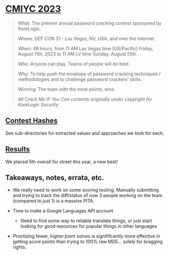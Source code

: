 # [CMIYC 2023](https://contest-2023.korelogic.com/)

> What: The premier annual password cracking contest sponsored by KoreLogic.
>
> Where: DEF CON 31 - Las Vegas, NV, USA, and over the Internet.
>
> When: 48 hours, from 11 AM Las Vegas time (US/Pacific) Friday, August 11th,
> 2023 to 11 AM LV time Sunday, August 13th.
>
> Who: Anyone can play. Teams of people will do best.
>
> Why: To help push the envelope of password cracking techniques / methodologies
> and to challenge password crackers' skills.
>
> Winning: The team with the most points, wins.
>
> _All Crack Me IF You Can contents originally under copyright for KoreLogic
> Security_

## [Contest Hashes](https://contest-2023.korelogic.com/downloads.html)

See sub-directories for extracted values and approaches we took for each.

## [Results](https://contest-2023.korelogic.com/stats.html)

We placed 5th overall for street this year, a new best!

## Takeaways, notes, errata, etc.

- We really need to work on some scoring tooling. Manually submitting and trying
  to track the diff/status of now 3 people working on the team (compared to
  just 1) is a massive PITA.

- Time to make a Google Languages API account
  - Need to find some way to reliable translate things, or just start looking
    for good resources for popular things in other languages

- Priortizing fewer, higher point solves is signififcantly more effective in
  getting score points than trying to 100% raw MD5... solely for bragging
  rights.
